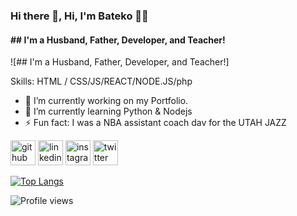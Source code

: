 ### Hi there 👋, Hi, I'm Bateko ✌🏿



#### ## I'm a Husband, Father, Developer, and Teacher!



![## I'm a Husband, Father, Developer, and Teacher!]


Skills:  HTML / CSS/JS/REACT/NODE.JS/php

- 🔭 I’m currently working on my Portfolio. 
- 🌱 I’m currently learning Python & Nodejs 
- ⚡ Fun fact: I was a NBA assistant coach  dav for the UTAH JAZZ  


[<img src='https://cdn.jsdelivr.net/npm/simple-icons@3.0.1/icons/github.svg' alt='github' height='40'>](https://github.com/bateko-code)  [<img src='https://cdn.jsdelivr.net/npm/simple-icons@3.0.1/icons/linkedin.svg' alt='linkedin' height='40'>](https://www.linkedin.com/in/bateko-franciscp-dev/)  [<img src='https://cdn.jsdelivr.net/npm/simple-icons@3.0.1/icons/instagram.svg' alt='instagram' height='40'>](https://www.instagram.com/techie_teko/)  [<img src='https://cdn.jsdelivr.net/npm/simple-icons@3.0.1/icons/twitter.svg' alt='twitter' height='40'>](https://twitter.com/techie_teko)  


[![Top Langs](https://github-readme-stats.vercel.app/api/top-langs/?username=bateko-code)](https://github.com/anuraghazra/github-readme-stats)

![Profile views](https://gpvc.arturio.dev/bateko-code)  
